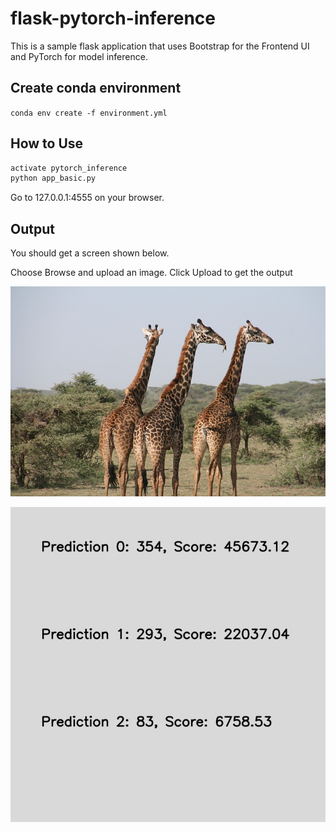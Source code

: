 # flask-pytorch-inference

This is a sample flask application that uses Bootstrap for the Frontend UI and PyTorch for model inference.

## Create conda environment

```conda env create -f environment.yml```

## How to Use

```bash
activate pytorch_inference
python app_basic.py
```

Go to 127.0.0.1:4555 on your browser.

## Output

You should get a screen shown below.

Choose Browse and upload an image. Click Upload to get the output

![](imgs/giraffe-1330814_640.jpg)


![](imgs/out_giraffe-1330814_640.jpg)
